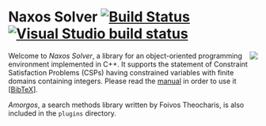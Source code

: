 # Naxos Solver [![Build Status](https://travis-ci.org/pothitos/naxos.svg?branch=master)](https://travis-ci.org/pothitos/naxos) [![Visual Studio build status](https://ci.appveyor.com/api/projects/status/8iroq2ghx164gcst?svg=true)](https://ci.appveyor.com/project/pothitos/naxos)

<img src="https://rawgit.com/pothitos/naxos-solver/master/manual/figures/logo.svg" align="right">

Welcome to _Naxos Solver_, a library for an object-oriented
programming environment implemented in C++. It supports the
statement of Constraint Satisfaction Problems (CSPs) having
constrained variables with finite domains containing
integers. Please read the [manual](manual/README.md) in
order to use it [[BibTeX](manual/naxos.bib)].

_Amorgos_, a search methods library written by Foivos
Theocharis, is also included in the `plugins` directory.
